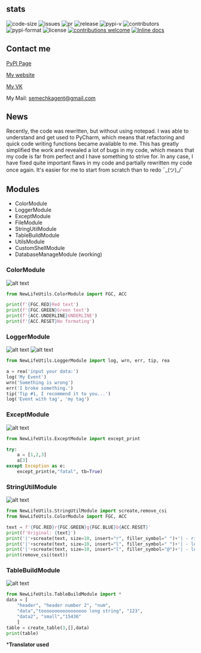 ## stats
![code-size](https://img.shields.io/github/languages/code-size/NewLife1324/NewLifeUtils-Dev)
![issues](https://img.shields.io/github/issues/NewLife1324/NewLifeUtils-Dev)
![pr](https://img.shields.io/github/issues-pr-raw/NewLife1324/NewLifeUtils-Dev)
![release](https://img.shields.io/github/v/release/NewLife1324/NewLifeUtils-Dev)
![pypi-v](https://img.shields.io/pypi/v/NewLifeUtils)
![contributors](https://img.shields.io/github/contributors/NewLife1324/NewLifeUtils-Dev)
![pypi-format](https://img.shields.io/pypi/format/NewLifeUtils)
![license](https://img.shields.io/github/license/NewLife1324/NewLifeUtils-Dev)
[![contributions welcome](https://img.shields.io/badge/contributions-welcome-brightgreen.svg?style=flat)](https://github.com/NewLifeUtils/NewLifeUtils-Dev/issues)
[![Inline docs](http://inch-ci.org/github/NewLifeUtils/NewLifeUtils-Dev.svg?branch=main)](http://inch-ci.org/github/NewLifeUtils/NewLifeUtils-Dev)

## Contact me
[PyPI Page](https://pypi.org/project/NewLifeUtils)

[My website](http://newlife-learn.h1n.ru)

[My VK](https://vk.com/newlife2019_szhs)

My Mail: semechkagent@gmail.com

## News
Recently, the code was rewritten, but without using notepad. I was able to understand and get used to PyCharm, which means that refactoring and quick code writing functions became available to me. This has greatly simplified the work and revealed a lot of bugs in my code, which means that my code is far from perfect and I have something to strive for. In any case, I have fixed quite important flaws in my code and partially rewritten my code once again. It's easier for me to start from scratch than to redo ¯\_(ツ)_/¯

## Modules
- ColorModule
- LoggerModule
- ExceptModule
- FileModule
- StringUtilModule
- TableBuildModule
- UtilsModule
- CustomShellModule
- DatabaseManageModule (working)
### ColorModule
![alt text](https://github.com/NewLife1324/NewLifeUtils-Dev/blob/main/images/ColorModule.jpg?raw=true)
```py
from NewLifeUtils.ColorModule import FGC, ACC

print(f'{FGC.RED}Red text')
print(f'{FGC.GREEN}Green text')
print(f'{ACC.UNDERLINE}UNDERLINE')
print(f'{ACC.RESET}No formating')
```

### LoggerModule
![alt text](https://github.com/NewLife1324/NewLifeUtils-Dev/blob/main/images/LoggerModule-1.jpg?raw=true)
![alt text](https://github.com/NewLife1324/NewLifeUtils-Dev/blob/main/images/LoggerModule-2.jpg?raw=true)
```py
from NewLifeUtils.LoggerModule import log, wrn, err, tip, rea

a = rea('input your data:')
log('My Event')
wrn('Something is wrong')
err('I broke something.')
tip('Tip #1, I recommend it to you...')
log('Event with tag', 'my tag')
```

### ExceptModule
![alt text](https://github.com/NewLife1324/NewLifeUtils-Dev/blob/main/images/ExceptModule.jpg?raw=true)
```py
from NewLifeUtils.ExceptModule import except_print

try:
    a = [1,2,3]
    a[3]
except Exception as e:
    except_print(e,"fatal", tb=True)
```

### StringUtilModule
![alt text](https://github.com/NewLife1324/NewLifeUtils-Dev/blob/main/images/StringUtilModule.jpg?raw=true)
```py
from NewLifeUtils.StringUtilModule import screate,remove_csi
from NewLifeUtils.ColorModule import FGC, ACC

text = f'{FGC.RED}r{FGC.GREEN}g{FGC.BLUE}b{ACC.RESET}'
print(f'Original: {text}')
print('|'+screate(text, size=10, insert="r", filler_symbol=" ")+'| - right 10 (" ")')
print('|'+screate(text, size=10, insert="l", filler_symbol=" ")+'| - left 10 (" ")')
print('|'+screate(text, size=10, insert="l", filler_symbol="@")+'| - left 10 ("@")')
print(remove_csi(text))
```

### TableBuildModule
![alt text](https://github.com/NewLife1324/NewLifeUtils-Dev/blob/main/images/TableBuildModule.jpg?raw=true)
```py
from NewLifeUtils.TableBuildModule import *
data = [
    "header", "header number 2", "num",
    "data","tooooooooooooooooo long string", "123",
    "data2", "small","15436"
    ]
table = create_table(3,[],data)
print(table)
```


***Translator used**
